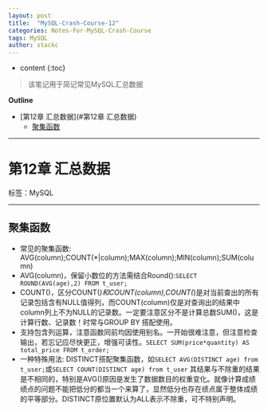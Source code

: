 ```yaml
---
layout: post
title:  "MySQL-Crash-Course-12"
categories: Notes-For-MySQL-Crash-Course
tags: MySQL
author: stackc
---
```


* content
{:toc}

>该笔记用于简记常见MySQL汇总数据




**Outline**

- [第12章 汇总数据](#第12章 汇总数据)
	- [聚集函数](#聚集函数)



---

# 第12章 汇总数据

标签：MySQL

---
 
## 聚集函数

- 常见的聚集函数: AVG(column);COUNT(*|column);MAX(column);MIN(column);SUM(column)
- AVG(column)，保留小数位的方法需结合Round():`SELECT ROUND(AVG(age),2) FROM t_user;`
- COUNT()，区分COUNT(*)和COUNT(column),COUNT(*)是对当前查出的所有记录包括含有NULL值得列，而COUNT(column)仅是对查询出的结果中column列上不为NULL的记录数。一定要注意区分不是计算总数SUM()，这是计算行数、记录数！时常与GROUP BY 搭配使用。
- 支持包含列运算，注意函数同前均因使用别名。一开始很难注意，但注意检查输出，若忘记应尽快更正，增强可读性。`SELECT SUM(price*quantity) AS total_price FROM t_order;`
- 一种特殊用法: DISTINCT搭配聚集函数，如`SELECT AVG(DISTINCT age) from t_user;`或`SELECT COUNT(DISTINCT age) from t_user` 其结果与不除重的结果是不相同的，特别是AVG()原因是发生了数据数目的权重变化。就像计算成绩绩点的问题不能把低分的都当一个来算了，显然低分也存在绩点属于整体成绩的平等部分。DISTINCT原位置默认为ALL表示不除重，可不特别声明。
